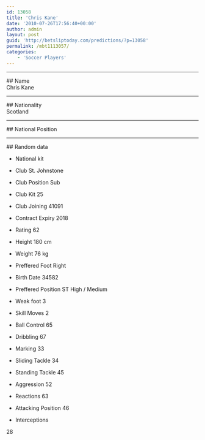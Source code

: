 ```yaml
---
id: 13058
title: 'Chris Kane'
date: '2010-07-26T17:56:40+00:00'
author: admin
layout: post
guid: 'http://betsliptoday.com/predictions/?p=13058'
permalink: /mbt1113057/
categories:
    - 'Soccer Players'
---
```


- - - - - -

\## Name  
 Chris Kane

- - - - - -

\## Nationality  
 Scotland

- - - - - -

\## National Position

- - - - - -

\## Random data

- National kit
- Club
 St. Johnstone

- Club Position
 Sub

- Club Kit
 25

- Club Joining
 41091

- Contract Expiry
 2018

- Rating
 62

- Height
 180 cm

- Weight
 76 kg

- Preffered Foot
 Right

- Birth Date
 34582

- Preffered Position
 ST High / Medium

- Weak foot
 3

- Skill Moves
 2

- Ball Control
 65

- Dribbling
 67

- Marking
 33

- Sliding Tackle
 34

- Standing Tackle
 45

- Aggression
 52

- Reactions
 63

- Attacking Position
 46

- Interceptions

 28